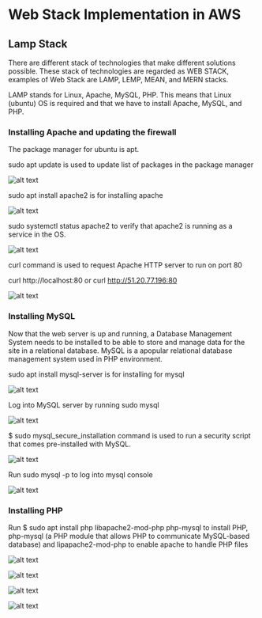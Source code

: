 # Web Stack Implementation in AWS

## Lamp Stack

There are different stack of technologies that make different solutions possible. These stack of technologies are regarded as WEB STACK, examples of Web Stack are LAMP, LEMP, MEAN, and MERN stacks.

LAMP stands for Linux, Apache, MySQL, PHP. This means that Linux (ubuntu) OS is required and that we have to install Apache, MySQL, and PHP.

### Installing Apache and updating the firewall

The package manager for ubuntu is apt.

sudo apt update is used to update list of packages in the package manager

![alt text](<Images/Screenshot 2024-05-21 140119.png>)

sudo apt install apache2 is for installing apache

![alt text](<Images/Screenshot 2024-05-21 140441.png>)

sudo systemctl status apache2 to verify that apache2 is running as a service in the OS.

![alt text](<Images/Screenshot 2024-05-21 140913.png>)

curl command is used to request Apache HTTP server to run on port 80

curl http://localhost:80 or curl http://51.20.77.196:80 

![alt text](<Images/Screenshot 2024-05-21 143843.png>)

### Installing MySQL

Now that the web server is up and running, a Database Management System needs to be installed to be able to store and manage data for the site in a relational database. MySQL is a apopular relational database management system used in PHP environment.

sudo apt install mysql-server is for installing for mysql

![alt text](<Images/Screenshot 2024-05-21 144934.png>)

Log into MySQL server by running sudo mysql

![alt text](<Images/Screenshot 2024-05-21 145318.png>)


$ sudo mysql_secure_installation command is used to run a security script that comes pre-installed with MySQL.

![alt text](<Images/Screenshot 2024-05-21 162356.png>)

Run sudo mysql -p to log into mysql console

![alt text](<Images/Screenshot 2024-05-21 163043.png>)

### Installing PHP

Run $ sudo apt install php libapache2-mod-php php-mysql to install PHP, php-mysql (a PHP module that allows PHP to communicate MySQL-based database) and lipapache2-mod-php to enable apache to handle PHP files

![alt text](<Images/Screenshot 2024-05-21 164225.png>)

![alt text](<Images/Screenshot 2024-05-21 173029.png>)

![alt text](<Images/Screenshot 2024-05-21 173159.png>)

![alt text](<Images/Screenshot 2024-05-21 173504.png>)
